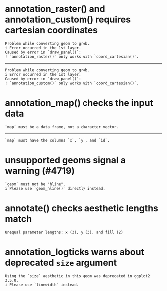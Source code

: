 # annotation_raster() and annotation_custom() requires cartesian coordinates

    Problem while converting geom to grob.
    i Error occurred in the 1st layer.
    Caused by error in `draw_panel()`:
    ! `annotation_raster()` only works with `coord_cartesian()`.

---

    Problem while converting geom to grob.
    i Error occurred in the 1st layer.
    Caused by error in `draw_panel()`:
    ! `annotation_custom()` only works with `coord_cartesian()`.

# annotation_map() checks the input data

    `map` must be a data frame, not a character vector.

---

    `map` must have the columns `x`, `y`, and `id`.

# unsupported geoms signal a warning (#4719)

    `geom` must not be "hline".
    i Please use `geom_hline()` directly instead.

# annotate() checks aesthetic lengths match

    Unequal parameter lengths: x (3), y (3), and fill (2)

# annotation_logticks warns about deprecated `size` argument

    Using the `size` aesthetic in this geom was deprecated in ggplot2 3.5.0.
    i Please use `linewidth` instead.

